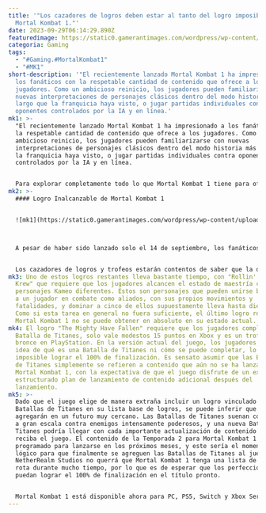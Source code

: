```yaml
---
title: '"Los cazadores de logros deben estar al tanto del logro imposible de
  Mortal Kombat 1."'
date: 2023-09-29T06:14:29.890Z
featuredimage: https://static0.gamerantimages.com/wordpress/wp-content/uploads/2023/09/mortal-kombat-1-unanswered-questions.jpg?q=50&fit=contain&w=1140&h=&dpr=1.5
categoria: Gaming
tags:
  - "#Gaming.#MortalKombat1"
  - "#MK1"
short-description: '"El recientemente lanzado Mortal Kombat 1 ha impresionado a
  los fanáticos con la respetable cantidad de contenido que ofrece a los
  jugadores. Como un ambicioso reinicio, los jugadores pueden familiarizarse con
  nuevas interpretaciones de personajes clásicos dentro del modo historia más
  largo que la franquicia haya visto, o jugar partidas individuales contra
  oponentes controlados por la IA y en línea.'
mk1: >-
  "El recientemente lanzado Mortal Kombat 1 ha impresionado a los fanáticos con
  la respetable cantidad de contenido que ofrece a los jugadores. Como un
  ambicioso reinicio, los jugadores pueden familiarizarse con nuevas
  interpretaciones de personajes clásicos dentro del modo historia más largo que
  la franquicia haya visto, o jugar partidas individuales contra oponentes
  controlados por la IA y en línea.


  Para explorar completamente todo lo que Mortal Kombat 1 tiene para ofrecer, los fanáticos dedicados pueden decidir abordar la imponente lista de logros/trofeos del juego, que cubre objetivos relacionados con todos los aspectos del contenido del título. Muchos de estos logros serán pan comido para los cazadores de logros y veteranos de larga data de la franquicia, pero un logro en particular frustrará cualquier esperanza de perfeccionar el juego. Hasta ahora, un logro de Mortal Kombat 1 es completamente inalcanzable, causando caos en los círculos de cazadores de logros y trofeos.
mk2: >-
  #### Logro Inalcanzable de Mortal Kombat 1


  ![mk1](https://static0.gamerantimages.com/wordpress/wp-content/uploads/2023/09/mortal-kombat-1-reworked-character-origins.jpg?q=50&fit=crop&w=1500&dpr=1.5 "mk1")



  A pesar de haber sido lanzado solo el 14 de septiembre, los fanáticos entusiastas han estado trabajando arduamente para completar la amplia lista de logros de Mortal Kombat 1. El esperado reinicio de lucha cuenta con un total de 50 logros que buscan desafiar a los fanáticos en todos los aspectos del juego, desde hazañas relacionadas con la historia hasta tareas que requieren mucho tiempo y que recompensan la jugabilidad dedicada.


  Los cazadores de logros y trofeos estarán contentos de saber que la dificultad no afecta ninguno de estos desafíos, lo que significa que todos los logros se pueden obtener en el modo Muy Fácil del juego. En comparación con la mayoría de las listas de logros, obtener la gran mayoría de los logros de Mortal Kombat 1 no es una tarea tan desalentadora, con estimaciones que sugieren que un jugador puede desbloquear todos menos dos logros en solo 15 horas de juego.
mk3: Uno de estos logros restantes lleva bastante tiempo, con "Rollin' With My
  Krew" que requiere que los jugadores alcancen el estado de maestría con cinco
  personajes Kameo diferentes. Estos son personajes que pueden unirse brevemente
  a un jugador en combate como aliados, con sus propios movimientos y
  fatalidades, y dominar a cinco de ellos supuestamente lleva hasta diez horas.
  Como si esta tarea en general no fuera suficiente, el último logro restante en
  Mortal Kombat 1 no se puede obtener en absoluto en su estado actual.
mk4: El logro "The Mighty Have Fallen" requiere que los jugadores completen una
  Batalla de Titanes, solo vale modestos 15 puntos en Xbox y es un trofeo de
  bronce en PlayStation. En la versión actual del juego, los jugadores no tienen
  idea de qué es una Batalla de Titanes ni cómo se puede completar, lo que hace
  imposible lograr el 100% de finalización. Es sensato asumir que las Batallas
  de Titanes simplemente se refieren a contenido que aún no se ha lanzado para
  Mortal Kombat 1, con la expectativa de que el juego disfrute de un extenso y
  estructurado plan de lanzamiento de contenido adicional después del
  lanzamiento.
mk5: >-
  Dado que el juego elige de manera extraña incluir un logro vinculado a las
  Batallas de Titanes en su lista base de logros, se puede inferir que se
  agregarán en un futuro muy cercano. Las Batallas de Titanes suenan como peleas
  a gran escala contra enemigos intensamente poderosos, y una nueva Batalla de
  Titanes podría llegar con cada importante actualización de contenido que
  reciba el juego. El contenido de la Temporada 2 para Mortal Kombat 1 está
  programado para lanzarse en los próximos meses, y este sería el momento más
  lógico para que finalmente se agreguen las Batallas de Titanes al juego.
  NetherRealm Studios no querrá que Mortal Kombat 1 tenga una lista de logros
  rota durante mucho tiempo, por lo que es de esperar que los perfeccionistas
  puedan lograr el 100% de finalización en el título pronto.


  Mortal Kombat 1 está disponible ahora para PC, PS5, Switch y Xbox Series X/S."
---
```

